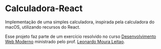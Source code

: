 # Calculadora-React
 Implementação de uma simples calculadora, inspirada pela calculadora do macOS, utilizando recursos do React.
 
 Esse projeto faz parte de um exercício resolvido no curso [Desenvolvimento Web Moderno](https://www.udemy.com/course/curso-web/) ministrado pelo prof. [Leonardo Moura Leitao](https://github.com/leonardomleitao).
